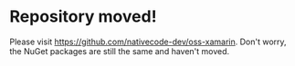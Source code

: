 # Repository moved!
Please visit https://github.com/nativecode-dev/oss-xamarin.
Don't worry, the NuGet packages are still the same and haven't moved.
